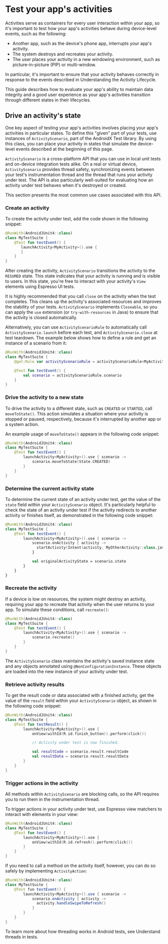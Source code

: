 # Test your app's activities

Activities serve as containers for every user interaction within your app, so it's important to test how your app's activities behave during device-level events, such as the following:

*   Another app, such as the device's phone app, interrupts your app's activity.
*   The system destroys and recreates your activity.
*   The user places your activity in a new windowing environment, such as picture-in-picture (PIP) or multi-window.

In particular, it's important to ensure that your activity behaves correctly in response to the events described in Understanding the Activity Lifecycle.

This guide describes how to evaluate your app's ability to maintain data integrity and a good user experience as your app's activities transition through different states in their lifecycles.

Drive an activity's state
-------------------------

One key aspect of testing your app's activities involves placing your app's activities in particular states. To define this "given" part of your tests, use instances of `ActivityScenario`, part of the AndroidX Test library. By using this class, you can place your activity in states that simulate the device-level events described at the beginning of this page.

`ActivityScenario` is a cross-platform API that you can use in local unit tests and on-device integration tests alike. On a real or virtual device, `ActivityScenario` provides thread safety, synchronizing events between your test's instrumentation thread and the thread that runs your activity under test. The API is also particularly well-suited for evaluating how an activity under test behaves when it's destroyed or created.

This section presents the most common use cases associated with this API.

### Create an activity

To create the activity under test, add the code shown in the following snippet:

```kotlin
@RunWith(AndroidJUnit4::class)
class MyTestSuite {
    @Test fun testEvent() {
       launchActivity<MyActivity>().use {
       }
    }
}
```

After creating the activity, `ActivityScenario` transitions the activity to the `RESUMED` state. This state indicates that your activity is running and is visible to users. In this state, you're free to interact with your activity's `View` elements using Espresso UI tests.

It is highly recommended that you call `close` on the activity when the test completes. This cleans up the activity's associated resources and improves the stability of your tests. `ActivityScenario` implements `Closeable`, so you can apply the `use` extension (or `try-with-resources` in Java) to ensure that the activity is closed automatically.

Alternatively, you can use `ActivityScenarioRule` to automatically call `ActivityScenario.launch` before each test, and `ActivityScenario.close` at test teardown. The example below shows how to define a rule and get an instance of a scenario from it:

```kotlin
@RunWith(AndroidJUnit4::class)
class MyTestSuite {
    @get:Rule var activityScenarioRule = activityScenarioRule<MyActivity>()

    @Test fun testEvent() {
        val scenario = activityScenarioRule.scenario
    }
}
```

### Drive the activity to a new state

To drive the activity to a different state, such as `CREATED` or `STARTED`, call `moveToState()`. This action simulates a situation where your activity is stopped or paused, respectively, because it's interrupted by another app or a system action.

An example usage of `moveToState()` appears in the following code snippet:

```kotlin
@RunWith(AndroidJUnit4::class)
class MyTestSuite {
    @Test fun testEvent() {
        launchActivity<MyActivity>().use { scenario ->
            scenario.moveToState(State.CREATED)
        }
    }
}
```

### Determine the current activity state

To determine the current state of an activity under test, get the value of the `state` field within your `ActivityScenario` object. It's particularly helpful to check the state of an activity under test if the activity redirects to another activity or finishes itself, as demonstrated in the following code snippet:

```kotlin
@RunWith(AndroidJUnit4::class)
class MyTestSuite {
    @Test fun testEvent() {
        launchActivity<MyActivity>().use { scenario ->
            scenario.onActivity { activity ->
              startActivity(Intent(activity, MyOtherActivity::class.java))
            }

            val originalActivityState = scenario.state
        }
    }
}
```

### Recreate the activity

If a device is low on resources, the system might destroy an activity, requiring your app to recreate that activity when the user returns to your app. To simulate these conditions, call `recreate()`:

```kotlin
@RunWith(AndroidJUnit4::class)
class MyTestSuite {
    @Test fun testEvent() {
        launchActivity<MyActivity>().use { scenario ->
            scenario.recreate()
        }
    }
}
```

The `ActivityScenario` class maintains the activity's saved instance state and any objects annotated using `@NonConfigurationInstance`. These objects are loaded into the new instance of your activity under test.

### Retrieve activity results

To get the result code or data associated with a finished activity, get the value of the `result` field within your `ActivityScenario` object, as shown in the following code snippet:

```kotlin
@RunWith(AndroidJUnit4::class)
class MyTestSuite {
    @Test fun testResult() {
        launchActivity<MyActivity>().use {
            onView(withId(R.id.finish_button)).perform(click())

            // Activity under test is now finished.

            val resultCode = scenario.result.resultCode
            val resultData = scenario.result.resultData
        }
    }
}
```

### Trigger actions in the activity

All methods within `ActivityScenario` are blocking calls, so the API requires you to run them in the instrumentation thread.

To trigger actions in your activity under test, use Espresso view matchers to interact with elements in your view:

```kotlin
@RunWith(AndroidJUnit4::class)
class MyTestSuite {
    @Test fun testEvent() {
        launchActivity<MyActivity>().use {
            onView(withId(R.id.refresh)).perform(click())
        }
    }
}
```

If you need to call a method on the activity itself, however, you can do so safely by implementing `ActivityAction`:

```java
@RunWith(AndroidJUnit4::class)
class MyTestSuite {
    @Test fun testEvent() {
        launchActivity<MyActivity>().use { scenario ->
            scenario.onActivity { activity ->
              activity.handleSwipeToRefresh()
            }
        }
    }
}
```

To learn more about how threading works in Android tests, see Understand threads in tests.